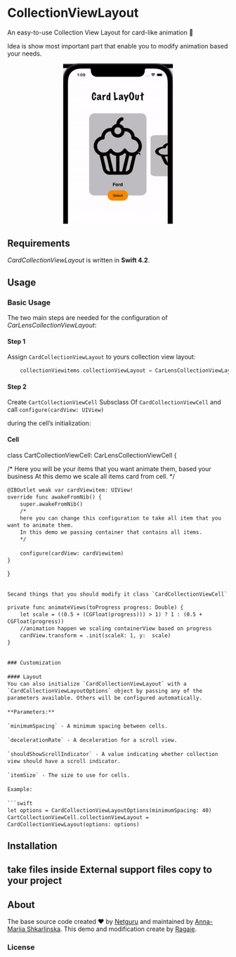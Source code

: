 # CollectionViewLayout

An easy-to-use Collection View Layout for card-like animation 🎉

Idea is show most important part that enable you to modify animation based your needs.

<p align="center">
	<img src="https://github.com/ragaie/Card-collectionView-Layout/blob/main/showCase.gif" width="250">
</p>

## Requirements

*CardCollectionViewLayout* is written in **Swift 4.2**.


## Usage

### Basic Usage

The two main steps are needed for the configuration of *CarLensCollectionViewLayout*:

#### Step 1
Assign `CardCollectionViewLayout` to yours collection view layout:
```swift
    collectionViewitems.collectionViewLayout = CarLensCollectionViewLayout()
```


#### Step 2
 Create `CartCollectionViewCell` Subsclass Of `CardCollectionViewCell` 
 and call `configure(cardView: UIView)` 
 
 during the cell’s initialization:
 
#### Cell

class CartCollectionViewCell: CarLensCollectionViewCell {

/*
    Here you will be your items that you want animate them, based your business
    At this demo we scale all items card from cell.
*/

    @IBOutlet weak var cardViewitem: UIView!
    override func awakeFromNib() {
        super.awakeFromNib()
        /*
        here you can change this configuration to take all item that you want to animate them.
        In this demo we passing container that contains all items.
        */
        
        configure(cardView: cardViewitem)
    }
}
```

Secand things that you should modify it class `CardCollectionViewCell`

```
    private func animateViews(toProgress progress: Double) {
        let scale = ((0.5 + (CGFloat(progress))) > 1) ? 1 : (0.5 + CGFloat(progress))
        //animation happen we scaling containerView based on progress
        cardView.transform = .init(scaleX: 1, y:  scale)
    }

```

### Customization

#### Layout
You can also initialize `CardCollectionViewLayout` with a `CardCollectionViewLayoutOptions` object by passing any of the parameters available. Others will be configured automatically.

**Parameters:**

`minimumSpacing` - A minimum spacing between cells.

`decelerationRate` - A deceleration for a scroll view.

`shouldShowScrollIndicator` - A value indicating whether collection view should have a scroll indicator.

`itemSize` - The size to use for cells.

Example:

```swift
let options = CardCollectionViewLayoutOptions(minimumSpacing: 40)
CartCollectionViewCell.collectionViewLayout = CardCollectionViewLayout(options: options)
```





## Installation

## take files inside External support files  copy to your project

## About

The base source code created ❤️ by [Netguru](https://netguru.co) and maintained by [Anna-Mariia Shkarlinska](https://github.com/anyashka).
This demo and modification create by [Ragaie](https://github.com/ragaie).

### License


